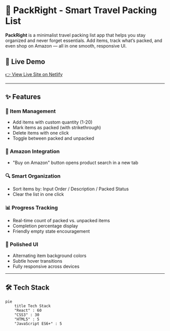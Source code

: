 # 🧳 PackRight - Smart Travel Packing List

**PackRight** is a minimalist travel packing list app that helps you stay organized and never forget essentials. Add items, track what’s packed, and even shop on Amazon — all in one smooth, responsive UI.

## 🔗 Live Demo

[👉 View Live Site on Netlify](https://your-netlify-site.netlify.app)


---

## ✨ Features

### 📝 Item Management
- Add items with custom quantity (1-20)
- Mark items as packed (with strikethrough)
- Delete items with one click
- Toggle between packed and unpacked

### 🛒 Amazon Integration
- "Buy on Amazon" button opens product search in a new tab

### 🔍 Smart Organization
- Sort items by: Input Order / Description / Packed Status
- Clear the list in one click

### 📊 Progress Tracking
- Real-time count of packed vs. unpacked items
- Completion percentage display
- Friendly empty state encouragement

### 🎨 Polished UI
- Alternating item background colors
- Subtle hover transitions
- Fully responsive across devices

---

## 🛠️ Tech Stack

```mermaid
pie
    title Tech Stack
    "React" : 60
    "CSS3" : 30
    "HTML5" : 5
    "JavaScript ES6+" : 5